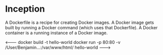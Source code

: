 # Inception

A Dockerfile is a recipe for creating Docker images. A Docker image gets built by running a Docker command (which uses that Dockerfile). A Docker container is a running instance of a Docker image.

<--- 
docker build -t hello-world
docker run -p 80:80 -v /User/Benjamin...:/var/www/html/ hello-world 
--->

